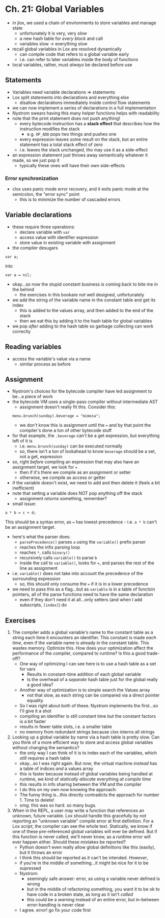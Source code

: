 # Ch. 21: Global Variables

- in jlox, we used a chain of environments to store variables and manage state
    - unfortunately it is very, very *slow*
    - a new hash table for *every block* and call
    - variables slow $\rightarrow$ everything slow
- recall global variables in Lox are resolved dynamically
    - can compile code that refers to a global variable early
    - i.e. can refer to later variables inside the body of functions
- local variables, rather, must *always* be declared before use

## Statements

- Variables need variable declarations $\Rightarrow$ statements
- Lox split statements into declarations and everything else
    - disallow declarations immediately inside control flow statements
- we can now implement a series of declarations in a full implementation
- Nystrom swears having this many helper functions helps with readability
- note that the print statement does not push anything!
    - every bytecode instruction has a **stack effect** that describes how the instruction modifies the stack
        - e.g. `OP_ADD` pops two things and pushes one
    - every expression leaves some result on the stack, but an entire statement has a total stack effect of zero
    - i.e. leaves the stack unchanged, tho may use it as a side-effect
- an expression statement just throws away semantically whatever it made, so we just pop it
    - typically these ones will have their own side-effects

### Error synchronization

- clox uses panic mode error recovery, and it exits panic mode at the semicolon, the "error sync" point
    - this is to minimize the number of cascaded errors

## Variable declarations

- these require three operations:
    - declare variable with `var`
    - access value with identifier expression
    - store value in existing variable with assignment
- the compiler desugars
```
var a;
```
into
```
var a = nil;
```
- okay...so now the stupid constant business is coming back to bite me in the behind
    - the exercises in this bookare *not* well designed, unfortunately
- we add the string of the variable name in the constant table and get its index
    - this is added to the values array, and then added to the end of the stack
    - then we eat this by adding it to the hash table for global variables
- we pop *after* adding to the hash table so garbage collecting can work correctly

## Reading variables

- access the variable's value via a name
    - similar process as before

## Assignment

- Nystrom's choices for the bytecode compiler have led assignment to be...a piece of work
- the bytecode VM uses a single-pass compiler without intermediate AST
    - assignment doesn't really fit this. Consider this:
    ```
    menu.brunch(sunday).beverage = "mimosa";
    ```
    - we don't know this is assignment until the `=` and by that point the compiler's done a ton of other bytecode stuff
- for that example, the `.beverage` can't be a get expression, but everything left of it is
    - i.e. `menu.brunch(sunday)` can be executed normally
    - so, there isn't a ton of lookahead to know `beverage` should be a set, not a get, expression
- so, right *before* compiling an expression that may also have an assignment target, we look for `=`
    - then if it's there we compile as an assignment or setter
    - otherwise, we compile as access or getter
- if the variable doesn't exist, we need to add and then delete it (feels a bit inefficient)
- note that setting a variable does NOT pop anything off the stack
    - assignment *returns* something, remember?
- small issue:
```
a * b = c + d;
```
This should be a syntax error, as `=` has lowest precedence
    - i.e. `a * b` can't be an assignment target.
- here's what the parser does:
    - `parsePrecedence()` parses `a` using the `variable()` prefix parser
    - reaches the infix parsing loop
    - reaches `*`, calls `binary()`
    - recursively calls `variable()` to parse `b`
    - inside the call to `variable()`, looks for `=`, and parses the rest of the line as assignment
- i.e. `variable()` does not take into account the precedence of the surrounding expression
    - so, this should only consume the `=` if it is in a lower precedence
- we need to pass this as a flag...but as `variable` is in a table of functoin pointers,
all of the parse functions need to have the same declaration
    - even if they don't need it at all...only setters (and when I add subscripts, `[index]`) do

## Exercises

1. The compiler adds a global variable's name to the constant table
as a string each time it encounters an identifier.
This constant is made *each time*, even if the variable name is already
in the constant table. This wastes memory.
Optimize this. How does your optimization affect the performance of the compiler, compared to runtime?
Is this a good trade-off?
    - One way of optimizing I can see here is to use a hash table as a set for vars
        - Results in constant-time addition of each global variable
        - Is the overhead of a *separate* hash table just for the global really a good idea?
    - Another way of optimization is to simple search the Values array
        - not that slow, as each string can be compared via a direct pointer equality
    - So I was right about both of these. Nystrom implements the first...so I'll give it a shot
    - compiling an identifier is still constant time but the constant factors is a bit faster
    - results in fewer table slots, i.e. a smaller table
    - no memory from redundant strings because clox interns all strings
2. Looking up a global variable by name via a hash table is pretty slow.
Can you think of a more efficient way to store and access global variables without changing the semantics?
    - the only way I can think of it is to index each of the variables, which *still* requires a hash table
    - okay...so I was right again. But *now*, the virtual machine *instead* has a table of indices *and* a values array
    - this is faster because instead of global variables being handled at runtime,
    we kind of *statically allocate* everything *at compile time*
    - this results in info sharing between the VM and the compiler
    - I do this on my own now knowing the approach:
    - The funny thing is...this directly contradicts the approach for number 1. Time to delete!
    - omg. this was so hard. so many bugs.
3. When in the REPL, a user may write a function that references an unknown, future variable.
Lox should handle this gracefully by not reporting an "unknown variable" compile error at first definition.
For a Lox *script*, the compiler can see the whole text.
Statically, we know if one of these pre-referenced global variables will ever be defined.
But if this function is never called, we'll never know, as a runtime error will ever happen either.
Should these mistakes be reported?
    - Python doesn't even really allow global definitions like this (easily), but it throws an error
    - I think this should be reported as it can't be intended. *However*,
    - if you're in the middle of something...it might be nice for it to be supressed
    - Nystrom:
        - seemingly safe answer: error, as using a variable never defined is wrong
        - but in the middle of refactoring something, you want it to be ok to have code in a broken state,
        as long as it isn't *called*
        - this could be a *warning* instead of an entire error, but in-between error-handling is never clear
    - I agree. error! go fix your code first

